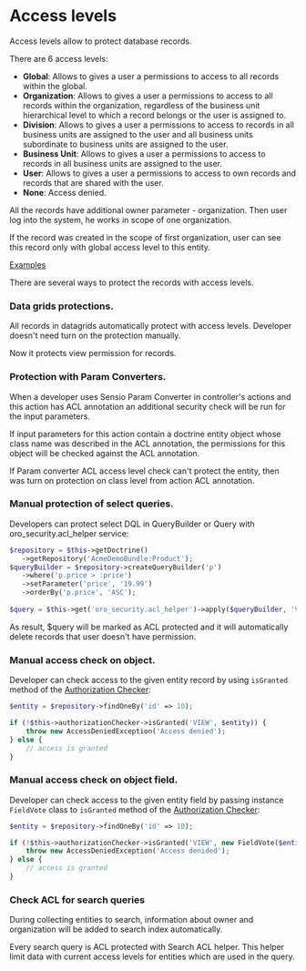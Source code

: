 Access levels
========

Access levels allow to protect database records.

There are 6 access levels:

 - **Global**: Allows to gives a user a permissions to access to all records within the global.
 - **Organization**: Allows to gives a user a permissions to access to all records within the organization, regardless of the business unit hierarchical level to which a record belongs or the user is assigned to.
 - **Division**: Allows to gives a user a permissions to access to records in all business units are assigned to the user and all business units subordinate to business units are assigned to the user.
 - **Business Unit**: Allows to gives a user a permissions to access to records in all business units are assigned to the user.
 - **User**: Allows to gives a user a permissions to access to own records and records that are shared with the user.
 - **None**: Access denied.

 All the records have additional owner parameter - organization. Then user log into the system, he works in scope of one organization.

 If the record was created in the scope of first organization, user can see this record only with global access level to this entity.

[Examples](./examples.md)
  
There are several ways to protect the records with access levels.

### Data grids protections.

All records in datagrids automatically protect with access levels. Developer doesn't need turn on the protection manually.

Now it protects view permission for records.

### Protection with Param Converters.

When a developer uses Sensio Param Converter in controller's actions and this action has ACL annotation an additional security check will be run for the input parameters.

If input parameters for this action contain a doctrine entity object whose class name was described in the ACL annotation, the permissions for this object will be checked against the ACL annotation.

If Param converter ACL access level check can't protect the entity, then was turn on protection on class level from action ACL annotation.

### Manual protection of select queries.

Developers can protect select DQL in QueryBuilder or Query with oro_security.acl_helper service:

``` php
$repository = $this->getDoctrine()
   ->getRepository('AcmeDemoBundle:Product');
$queryBuilder = $repository->createQueryBuilder('p')
   ->where('p.price > :price')
   ->setParameter('price', '19.99')
   ->orderBy('p.price', 'ASC');
   
$query = $this->get('oro_security.acl_helper')->apply($queryBuilder, 'VIEW');
```

As result, $query will be marked as ACL protected and it will automatically delete records that user doesn't have permission.

### Manual access check on object.

Developer can check access to the given entity record by using `isGranted` method of the [Authorization Checker](https://symfony.com/doc/current/components/security/authorization.html#authorization-checker):

``` php
$entity = $repository->findOneBy('id' => 10);

if (!$this->authorizationChecker->isGranted('VIEW', $entity)) {
    throw new AccessDeniedException('Access denied');
} else {
    // access is granted
}  
```

### Manual access check on object field.

Developer can check access to the given entity field by passing instance `FieldVote` class to `isGranted` method of the [Authorization Checker](https://symfony.com/doc/current/components/security/authorization.html#authorization-checker):

``` php
$entity = $repository->findOneBy('id' => 10);

if (!$this->authorizationChecker->isGranted('VIEW', new FieldVote($entity, '_field_name_'))) {
    throw new AccessDeniedException('Access denided');
} else {
    // access is granted
}  
```

### Check ACL for search queries

During collecting entities to search, information about owner and organization will be added to search index automatically.

Every search query is ACL protected with Search ACL helper. This helper limit data with current access levels for entities which are used in the query.
